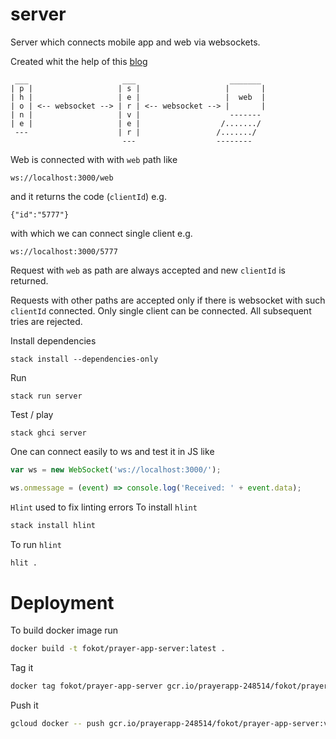 # server

Server which connects mobile app and web via websockets.

Created whit the help of this [blog](https://www.paramander.com/blog/playing-with-websockets-in-haskell-and-elm)

```
 ___                     ___                     _______
| p |                   | s |                   |       |
| h |                   | e |                   |  web  |
| o | <-- websocket --> | r | <-- websocket --> |       |
| n |                   | v |                    ------- 
| e |                   | e |                  /......./
 ---                    | r |                 /......./
                         ---                  --------
```

Web is connected with with `web` path like 
```
ws://localhost:3000/web
```
and it returns the code (`clientId`) e.g.
```
{"id":"5777"}
```
with which we can connect single client e.g. 
```
ws://localhost:3000/5777
```

Request with `web` as path are always accepted and new `clientId` is returned. 
 
Requests with other paths are accepted only if there is websocket with such `clientId` connected.
Only single client can be connected. All subsequent tries are rejected.

Install dependencies
```
stack install --dependencies-only 
```

Run
```
stack run server
```

Test / play
```
stack ghci server
```

One can connect easily to ws and test it in JS like
```javascript
var ws = new WebSocket('ws://localhost:3000/');

ws.onmessage = (event) => console.log('Received: ' + event.data);
```

`Hlint` used to fix linting errors
To install `hlint`
```bash
stack install hlint
```

To run `hlint`
```bash
hlit .
```

# Deployment

To build docker image run
```bash
docker build -t fokot/prayer-app-server:latest .
```
Tag it
```bash
docker tag fokot/prayer-app-server gcr.io/prayerapp-248514/fokot/prayer-app-server:v1
```
Push it
```bash
gcloud docker -- push gcr.io/prayerapp-248514/fokot/prayer-app-server:v1
```

